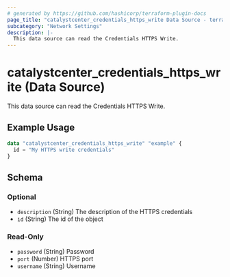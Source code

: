 ```yaml
---
# generated by https://github.com/hashicorp/terraform-plugin-docs
page_title: "catalystcenter_credentials_https_write Data Source - terraform-provider-catalystcenter"
subcategory: "Network Settings"
description: |-
  This data source can read the Credentials HTTPS Write.
---
```


# catalystcenter_credentials_https_write (Data Source)

This data source can read the Credentials HTTPS Write.

## Example Usage

```terraform
data "catalystcenter_credentials_https_write" "example" {
  id = "My HTTPS write credentials"
}
```

<!-- schema generated by tfplugindocs -->
## Schema

### Optional

- `description` (String) The description of the HTTPS credentials
- `id` (String) The id of the object

### Read-Only

- `password` (String) Password
- `port` (Number) HTTPS port
- `username` (String) Username
